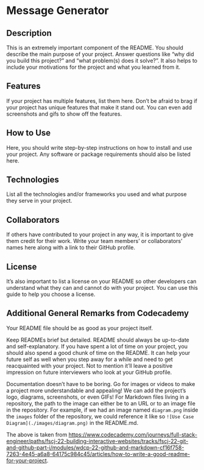 # Message Generator

## Description

This is an extremely important component of the README. You should describe the main purpose of your project. Answer questions like “why did you build this project?” and “what problem(s) does it solve?”. It also helps to include your motivations for the project and what you learned from it.

## Features

If your project has multiple features, list them here. Don’t be afraid to brag if your project has unique features that make it stand out. You can even add screenshots and gifs to show off the features.

## How to Use

Here, you should write step-by-step instructions on how to install and use your project. Any software or package requirements should also be listed here.

## Technologies

List all the technologies and/or frameworks you used and what purpose they serve in your project.

## Collaborators

If others have contributed to your project in any way, it is important to give them credit for their work. Write your team members’ or collaborators’ names here along with a link to their GitHub profile.

## License

It’s also important to list a license on your README so other developers can understand what they can and cannot do with your project. You can use this guide to help you choose a license.

## Additional General Remarks from Codecademy

Your README file should be as good as your project itself.

Keep READMEs brief but detailed. README should always be up-to-date and self-explanatory. If you have spent a lot of time on your project, you should also spend a good chunk of time on the README. It can help your future self as well when you step away for a while and need to get reacquainted with your project. Not to mention it’ll leave a positive impression on future interviewers who look at your GitHub profile.

Documentation doesn’t have to be boring. Go for images or videos to make a project more understandable and appealing! We can add the project’s logo, diagrams, screenshots, or even GIFs! For Markdown files living in a repository, the path to the image can either be to an URL or to an image file in the repository. For example, if we had an image named `diagram.png` inside the `images` folder of the repository, we could reference it like so `![Use Case Diagram](./images/diagram.png)` in the README.md.

The above is taken from https://www.codecademy.com/journeys/full-stack-engineer/paths/fscj-22-building-interactive-websites/tracks/fscj-22-git-and-github-part-i/modules/wdcp-22-github-and-markdown-cf16f758-7263-4e45-a6a8-64175c984c45/articles/how-to-write-a-good-readme-for-your-project.